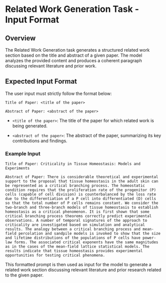 # **Related Work Generation Task - Input Format**

## **Overview**
The Related Work Generation task generates a structured related work section based on the title and abstract of a given paper. The model analyzes the provided content and produces a coherent paragraph discussing relevant literature and prior work.


## **Expected Input Format**
The user input must strictly follow the format below:

```
Title of Paper: <title of the paper>

Abstract of Paper: <abstract of the paper>
```

- `<title of the paper>`: The title of the paper for which related work is being generated.

- `<abstract of the paper>`: The abstract of the paper, summarizing its key contributions and findings.


### **Example Input**
```
Title of Paper: Criticality in Tissue Homeostasis: Models and Experiments

Abstract of Paper: There is considerable theoretical and experimental support to the proposal that tissue homeostasis in the adult skin can be represented as a critical branching process. The homeostatic condition requires that the proliferation rate of the progenitor (P) cells (capable of cell division) is counterbalanced by the loss rate due to the differentiation of a P cell into differentiated (D) cells so that the total number of P cells remains constant. We consider the two-branch and three-branch models of tissue homeostasis to establish homeostasis as a critical phenomenon. It is first shown that some critical branching process theorems correctly predict experimental observations. A number of temporal signatures of the approach to criticality are investigated based on simulation and analytical results. The analogy between a critical branching process and mean-field percolation and sandpile models is invoked to show that the size and lifetime distributions of the populations of P cells have power-law forms. The associated critical exponents have the same magnitudes as in the cases of the mean-field lattice statistical models. The results indicate that tissue homeostasis provides experimental opportunities for testing critical phenomena.
```

This formatted prompt is then used as input for the model to generate a related work section discussing relevant literature and prior research related to the given paper.

